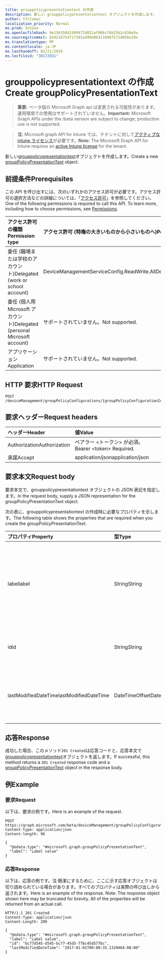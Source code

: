 ```yaml
---
title: grouppolicypresentationtext の作成
description: 新しい grouppolicypresentationtext オブジェクトを作成します。
author: tfitzmac
localization_priority: Normal
ms.prod: Intune
ms.openlocfilehash: 9e15635842499472d831af066cf6b25b2c830e9a
ms.sourcegitcommit: 03421b75d717101a499e0b311890f5714056e29e
ms.translationtype: MT
ms.contentlocale: ja-JP
ms.lasthandoff: 02/21/2019
ms.locfileid: "30172031"
---
```

# <a name="create-grouppolicypresentationtext"></a><span data-ttu-id="d450c-103">grouppolicypresentationtext の作成</span><span class="sxs-lookup"><span data-stu-id="d450c-103">Create groupPolicyPresentationText</span></span>

> <span data-ttu-id="d450c-104">**重要:** ベータ版の Microsoft Graph api は変更される可能性があります。運用環境での使用はサポートされていません。</span><span class="sxs-lookup"><span data-stu-id="d450c-104">**Important:** Microsoft Graph APIs under the /beta version are subject to change; production use is not supported.</span></span>

> <span data-ttu-id="d450c-105">**注:** Microsoft graph API for Intune では、テナントに対して[アクティブな intune ライセンス](https://go.microsoft.com/fwlink/?linkid=839381)が必要です。</span><span class="sxs-lookup"><span data-stu-id="d450c-105">**Note:** The Microsoft Graph API for Intune requires an [active Intune license](https://go.microsoft.com/fwlink/?linkid=839381) for the tenant.</span></span>

<span data-ttu-id="d450c-106">新しい[grouppolicypresentationtext](../resources/intune-grouppolicy-grouppolicypresentationtext.md)オブジェクトを作成します。</span><span class="sxs-lookup"><span data-stu-id="d450c-106">Create a new [groupPolicyPresentationText](../resources/intune-grouppolicy-grouppolicypresentationtext.md) object.</span></span>

## <a name="prerequisites"></a><span data-ttu-id="d450c-107">前提条件</span><span class="sxs-lookup"><span data-stu-id="d450c-107">Prerequisites</span></span>
<span data-ttu-id="d450c-p101">この API を呼び出すには、次のいずれかのアクセス許可が必要です。アクセス許可の選択方法などの詳細については、「[アクセス許可](/concepts/permissions-reference.md)」を参照してください。</span><span class="sxs-lookup"><span data-stu-id="d450c-p101">One of the following permissions is required to call this API. To learn more, including how to choose permissions, see [Permissions](/concepts/permissions-reference.md).</span></span>

|<span data-ttu-id="d450c-110">アクセス許可の種類</span><span class="sxs-lookup"><span data-stu-id="d450c-110">Permission type</span></span>|<span data-ttu-id="d450c-111">アクセス許可 (特権の大きいものから小さいものへ)</span><span class="sxs-lookup"><span data-stu-id="d450c-111">Permissions (from most to least privileged)</span></span>|
|:---|:---|
|<span data-ttu-id="d450c-112">委任 (職場または学校のアカウント)</span><span class="sxs-lookup"><span data-stu-id="d450c-112">Delegated (work or school account)</span></span>|<span data-ttu-id="d450c-113">DeviceManagementServiceConfig.ReadWrite.All</span><span class="sxs-lookup"><span data-stu-id="d450c-113">DeviceManagementServiceConfig.ReadWrite.All</span></span>|
|<span data-ttu-id="d450c-114">委任 (個人用 Microsoft アカウント)</span><span class="sxs-lookup"><span data-stu-id="d450c-114">Delegated (personal Microsoft account)</span></span>|<span data-ttu-id="d450c-115">サポートされていません。</span><span class="sxs-lookup"><span data-stu-id="d450c-115">Not supported.</span></span>|
|<span data-ttu-id="d450c-116">アプリケーション</span><span class="sxs-lookup"><span data-stu-id="d450c-116">Application</span></span>|<span data-ttu-id="d450c-117">サポートされていません。</span><span class="sxs-lookup"><span data-stu-id="d450c-117">Not supported.</span></span>|

## <a name="http-request"></a><span data-ttu-id="d450c-118">HTTP 要求</span><span class="sxs-lookup"><span data-stu-id="d450c-118">HTTP Request</span></span>
<!-- {
  "blockType": "ignored"
}
-->
``` http
POST /deviceManagement/groupPolicyConfigurations/{groupPolicyConfigurationId}/definitionValues/{groupPolicyDefinitionValueId}/presentationValues/{groupPolicyPresentationValueId}/presentation/definition/presentations
```

## <a name="request-headers"></a><span data-ttu-id="d450c-119">要求ヘッダー</span><span class="sxs-lookup"><span data-stu-id="d450c-119">Request headers</span></span>
|<span data-ttu-id="d450c-120">ヘッダー</span><span class="sxs-lookup"><span data-stu-id="d450c-120">Header</span></span>|<span data-ttu-id="d450c-121">値</span><span class="sxs-lookup"><span data-stu-id="d450c-121">Value</span></span>|
|:---|:---|
|<span data-ttu-id="d450c-122">Authorization</span><span class="sxs-lookup"><span data-stu-id="d450c-122">Authorization</span></span>|<span data-ttu-id="d450c-123">ベアラー &lt;トークン&gt; が必須。</span><span class="sxs-lookup"><span data-stu-id="d450c-123">Bearer &lt;token&gt; Required.</span></span>|
|<span data-ttu-id="d450c-124">承諾</span><span class="sxs-lookup"><span data-stu-id="d450c-124">Accept</span></span>|<span data-ttu-id="d450c-125">application/json</span><span class="sxs-lookup"><span data-stu-id="d450c-125">application/json</span></span>|

## <a name="request-body"></a><span data-ttu-id="d450c-126">要求本文</span><span class="sxs-lookup"><span data-stu-id="d450c-126">Request body</span></span>
<span data-ttu-id="d450c-127">要求本文で、grouppolicypresentationtext オブジェクトの JSON 表記を指定します。</span><span class="sxs-lookup"><span data-stu-id="d450c-127">In the request body, supply a JSON representation for the groupPolicyPresentationText object.</span></span>

<span data-ttu-id="d450c-128">次の表に、grouppolicypresentationtext の作成時に必要なプロパティを示します。</span><span class="sxs-lookup"><span data-stu-id="d450c-128">The following table shows the properties that are required when you create the groupPolicyPresentationText.</span></span>

|<span data-ttu-id="d450c-129">プロパティ</span><span class="sxs-lookup"><span data-stu-id="d450c-129">Property</span></span>|<span data-ttu-id="d450c-130">型</span><span class="sxs-lookup"><span data-stu-id="d450c-130">Type</span></span>|<span data-ttu-id="d450c-131">説明</span><span class="sxs-lookup"><span data-stu-id="d450c-131">Description</span></span>|
|:---|:---|:---|
|<span data-ttu-id="d450c-132">label</span><span class="sxs-lookup"><span data-stu-id="d450c-132">label</span></span>|<span data-ttu-id="d450c-133">String</span><span class="sxs-lookup"><span data-stu-id="d450c-133">String</span></span>|<span data-ttu-id="d450c-134">任意のプレゼンテーションエンティティのローカライズされたテキストラベル。</span><span class="sxs-lookup"><span data-stu-id="d450c-134">Localized text label for any presentation entity.</span></span> <span data-ttu-id="d450c-135">既定値は empty です。</span><span class="sxs-lookup"><span data-stu-id="d450c-135">The default value is empty.</span></span> <span data-ttu-id="d450c-136">[groupPolicyPresentation](../resources/intune-grouppolicy-grouppolicypresentation.md)から継承します。</span><span class="sxs-lookup"><span data-stu-id="d450c-136">Inherited from [groupPolicyPresentation](../resources/intune-grouppolicy-grouppolicypresentation.md)</span></span>|
|<span data-ttu-id="d450c-137">id</span><span class="sxs-lookup"><span data-stu-id="d450c-137">id</span></span>|<span data-ttu-id="d450c-138">String</span><span class="sxs-lookup"><span data-stu-id="d450c-138">String</span></span>|<span data-ttu-id="d450c-139">エンティティのキー。</span><span class="sxs-lookup"><span data-stu-id="d450c-139">Key of the entity.</span></span> <span data-ttu-id="d450c-140">[groupPolicyPresentation](../resources/intune-grouppolicy-grouppolicypresentation.md)から継承します。</span><span class="sxs-lookup"><span data-stu-id="d450c-140">Inherited from [groupPolicyPresentation](../resources/intune-grouppolicy-grouppolicypresentation.md)</span></span>|
|<span data-ttu-id="d450c-141">lastModifiedDateTime</span><span class="sxs-lookup"><span data-stu-id="d450c-141">lastModifiedDateTime</span></span>|<span data-ttu-id="d450c-142">DateTimeOffset</span><span class="sxs-lookup"><span data-stu-id="d450c-142">DateTimeOffset</span></span>|<span data-ttu-id="d450c-143">エンティティが最後に変更された日付と時刻。</span><span class="sxs-lookup"><span data-stu-id="d450c-143">The date and time the entity was last modified.</span></span> <span data-ttu-id="d450c-144">[groupPolicyPresentation](../resources/intune-grouppolicy-grouppolicypresentation.md)から継承します。</span><span class="sxs-lookup"><span data-stu-id="d450c-144">Inherited from [groupPolicyPresentation](../resources/intune-grouppolicy-grouppolicypresentation.md)</span></span>|



## <a name="response"></a><span data-ttu-id="d450c-145">応答</span><span class="sxs-lookup"><span data-stu-id="d450c-145">Response</span></span>
<span data-ttu-id="d450c-146">成功した場合、このメソッド`201 Created`は応答コードと、応答本文で[grouppolicypresentationtext](../resources/intune-grouppolicy-grouppolicypresentationtext.md)オブジェクトを返します。</span><span class="sxs-lookup"><span data-stu-id="d450c-146">If successful, this method returns a `201 Created` response code and a [groupPolicyPresentationText](../resources/intune-grouppolicy-grouppolicypresentationtext.md) object in the response body.</span></span>

## <a name="example"></a><span data-ttu-id="d450c-147">例</span><span class="sxs-lookup"><span data-stu-id="d450c-147">Example</span></span>

### <a name="request"></a><span data-ttu-id="d450c-148">要求</span><span class="sxs-lookup"><span data-stu-id="d450c-148">Request</span></span>
<span data-ttu-id="d450c-149">以下は、要求の例です。</span><span class="sxs-lookup"><span data-stu-id="d450c-149">Here is an example of the request.</span></span>
``` http
POST https://graph.microsoft.com/beta/deviceManagement/groupPolicyConfigurations/{groupPolicyConfigurationId}/definitionValues/{groupPolicyDefinitionValueId}/presentationValues/{groupPolicyPresentationValueId}/presentation/definition/presentations
Content-type: application/json
Content-length: 96

{
  "@odata.type": "#microsoft.graph.groupPolicyPresentationText",
  "label": "Label value"
}
```

### <a name="response"></a><span data-ttu-id="d450c-150">応答</span><span class="sxs-lookup"><span data-stu-id="d450c-150">Response</span></span>
<span data-ttu-id="d450c-p105">以下は、応答の例です。注:簡潔にするために、ここに示す応答オブジェクトは切り詰められている場合があります。すべてのプロパティは実際の呼び出しから返されます。</span><span class="sxs-lookup"><span data-stu-id="d450c-p105">Here is an example of the response. Note: The response object shown here may be truncated for brevity. All of the properties will be returned from an actual call.</span></span>
``` http
HTTP/1.1 201 Created
Content-Type: application/json
Content-Length: 209

{
  "@odata.type": "#microsoft.graph.groupPolicyPresentationText",
  "label": "Label value",
  "id": "bc77d545-d545-bc77-45d5-77bc45d577bc",
  "lastModifiedDateTime": "2017-01-01T00:00:35.1329464-08:00"
}
```





